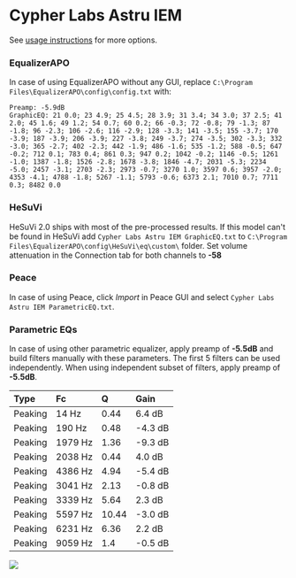 # Cypher Labs Astru IEM
See [usage instructions](https://github.com/jaakkopasanen/AutoEq#usage) for more options.

### EqualizerAPO
In case of using EqualizerAPO without any GUI, replace `C:\Program Files\EqualizerAPO\config\config.txt`
with:
```
Preamp: -5.9dB
GraphicEQ: 21 0.0; 23 4.9; 25 4.5; 28 3.9; 31 3.4; 34 3.0; 37 2.5; 41 2.0; 45 1.6; 49 1.2; 54 0.7; 60 0.2; 66 -0.3; 72 -0.8; 79 -1.3; 87 -1.8; 96 -2.3; 106 -2.6; 116 -2.9; 128 -3.3; 141 -3.5; 155 -3.7; 170 -3.9; 187 -3.9; 206 -3.9; 227 -3.8; 249 -3.7; 274 -3.5; 302 -3.3; 332 -3.0; 365 -2.7; 402 -2.3; 442 -1.9; 486 -1.6; 535 -1.2; 588 -0.5; 647 -0.2; 712 0.1; 783 0.4; 861 0.3; 947 0.2; 1042 -0.2; 1146 -0.5; 1261 -1.0; 1387 -1.8; 1526 -2.8; 1678 -3.8; 1846 -4.7; 2031 -5.3; 2234 -5.0; 2457 -3.1; 2703 -2.3; 2973 -0.7; 3270 1.0; 3597 0.6; 3957 -2.0; 4353 -4.1; 4788 -1.8; 5267 -1.1; 5793 -0.6; 6373 2.1; 7010 0.7; 7711 0.3; 8482 0.0
```

### HeSuVi
HeSuVi 2.0 ships with most of the pre-processed results. If this model can't be found in HeSuVi add
`Cypher Labs Astru IEM GraphicEQ.txt` to `C:\Program Files\EqualizerAPO\config\HeSuVi\eq\custom\` folder.
Set volume attenuation in the Connection tab for both channels to **-58**

### Peace
In case of using Peace, click *Import* in Peace GUI and select `Cypher Labs Astru IEM ParametricEQ.txt`.

### Parametric EQs
In case of using other parametric equalizer, apply preamp of **-5.5dB** and build filters manually
with these parameters. The first 5 filters can be used independently.
When using independent subset of filters, apply preamp of **-5.5dB**.

| Type    | Fc      |     Q | Gain    |
|:--------|:--------|:------|:--------|
| Peaking | 14 Hz   |  0.44 | 6.4 dB  |
| Peaking | 190 Hz  |  0.48 | -4.3 dB |
| Peaking | 1979 Hz |  1.36 | -9.3 dB |
| Peaking | 2038 Hz |  0.44 | 4.0 dB  |
| Peaking | 4386 Hz |  4.94 | -5.4 dB |
| Peaking | 3041 Hz |  2.13 | -0.8 dB |
| Peaking | 3339 Hz |  5.64 | 2.3 dB  |
| Peaking | 5597 Hz | 10.44 | -3.0 dB |
| Peaking | 6231 Hz |  6.36 | 2.2 dB  |
| Peaking | 9059 Hz |  1.4  | -0.5 dB |

![](https://raw.githubusercontent.com/jaakkopasanen/AutoEq/master/results/innerfidelity/sbaf-serious/Cypher%20Labs%20Astru%20IEM/Cypher%20Labs%20Astru%20IEM.png)